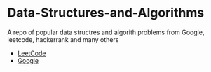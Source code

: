# Data-Structures-and-Algorithms
A repo of popular data structres and algorith problems from Google, leetcode, hackerrank and many others
- [LeetCode](https://github.com/unpervertedkid/Data-Structures-and-Algorithms/tree/master/src/main/java/leetcode)
- [Google](https://github.com/unpervertedkid/Data-Structures-and-Algorithms/tree/master/src/main/java/google)
